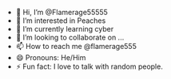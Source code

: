 - 👋 Hi, I’m @Flamerage55555
- 👀 I’m interested in Peaches
- 🌱 I’m currently learning cyber
- 💞️ I’m looking to collaborate on ...
- 📫 How to reach me @flamerage555
- 😄 Pronouns: He/Him 
- ⚡ Fun fact: I love to talk with random people.

<!---
Flamerage55555/Flamerage55555 is a ✨ special ✨ repository because its `README.md` (this file) appears on your GitHub profile.
You can click the Preview link to take a look at your changes.
--->
